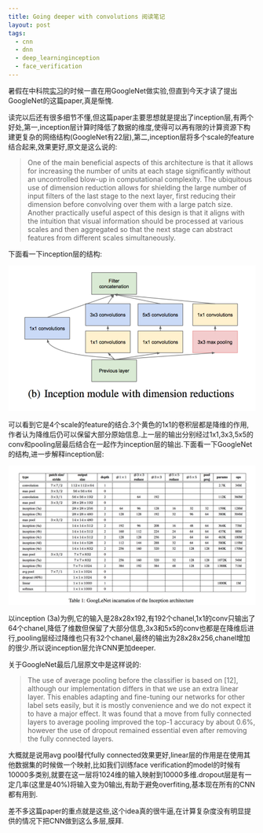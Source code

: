 ```yaml
---
title: Going deeper with convolutions 阅读笔记
layout: post
tags:
  - cnn
  - dnn
  - deep_learninginception
  - face_verification
---
```


暑假在中科院[实习](http://lufo.me/2015/09/%E5%AE%9E%E4%B9%A0%E7%BB%93%E6%9D%9F/)的时候一直在用GoogleNet做实验,但直到今天才读了提出GoogleNet的这篇paper,真是惭愧.

读完以后还有很多细节不懂,但这篇paper主要思想就是提出了inception层,有两个好处,第一,inception层计算时降低了数据的维度,使得可以再有限的计算资源下构建更复杂的网络结构(GoogleNet有22层),第二,inception层将多个scale的feature结合起来,效果更好,原文是这么说的:
> One of the main beneficial aspects of this architecture is that it allows for increasing the number of units at each stage significantly without an uncontrolled blow-up in computational complexity. The ubiquitous use of dimension reduction allows for shielding the large number of input filters of the last stage to the next layer, first reducing their dimension before convolving over them with a large patch size. Another practically useful aspect of this design is that it aligns with the intuition that visual information should be processed at various scales and then aggregated so that the next stage can abstract features from different scales simultaneously.

下面看一下inception层的结构:

![](../media/files/2015/11/03.png)

可以看到它是4个scale的feature的结合.3个黄色的1x1的卷积层都是降维的作用,作者认为降维后仍可以保留大部分原始信息.上一层的输出分别经过1x1,3x3,5x5的conv和pooling层最后结合在一起作为inception层的输出.下面看一下GoogleNet的结构,进一步解释inception层:

![](../media/files/2015/11/04.png)

以inception (3a)为例,它的输入是28x28x192,有192个chanel,1x1的conv只输出了64个chanel,降低了维数但保留了大部分信息,3x3和5x5的conv也都是在降维后进行,pooling层经过降维也只有32个chanel,最终的输出为28x28x256,chanel增加的很少.所以说inception层允许CNN更加deeper.

关于GoogleNet最后几层原文中是这样说的:
> The use of average pooling before the classifier is based on [12], although our implementation differs in that we use an extra linear layer. This enables adapting and fine-tuning our networks for other label sets easily, but it is mostly convenience and we do not expect it to have a major effect. It was found that a move from fully connected layers to average pooling improved the top-1 accuracy by about 0.6%, however the use of dropout remained essential even after removing the fully connected layers.

大概就是说用avg pool替代fully connected效果更好,linear层的作用是在使用其他数据集的时候做一个映射,比如我们训练face verification的model的时候有10000多类别,就要在这一层将1024维的输入映射到10000多维.dropout层是有一定几率(这里是40%)将输入变为0输出,有助于避免overfiting,基本现在所有的CNN都有用到.

差不多这篇paper的重点就是这些,这个idea真的很牛逼,在计算复杂度没有明显提供的情况下把CNN做到这么多层,膜拜.